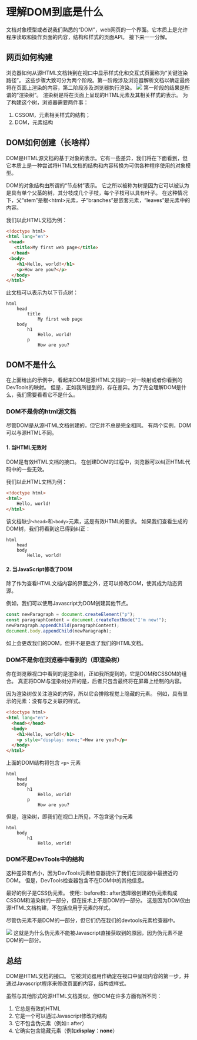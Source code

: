 # 理解DOM到底是什么

文档对象模型或者说我们熟悉的“DOM”，web网页的一个界面。它本质上是允许程序读取和操作页面的内容，结构和样式的页面API。 接下来一一分解。
## 网页如何构建

浏览器如何从源HTML文档转到在视口中显示样式化和交互式页面称为“关键渲染路径”。 这些步骤大致可分为两个阶段。第一阶段涉及浏览器解析文档以确定最终将在页面上渲染的内容，第二阶段涉及浏览器执行渲染。
![](https://user-gold-cdn.xitu.io/2018/12/1/167676388b002149?w=828&h=442&f=png&s=86053)
第一阶段的结果是所谓的“渲染树”。 渲染树是将在页面上呈现的HTML元素及其相关样式的表示。 为了构建这个树，浏览器需要两件事：
1. CSSOM，元素相关样式的结构；
2. DOM，元素结构

## DOM如何创建（长啥样）
DOM是HTML源文档的基于对象的表示。它有一些差异，我们将在下面看到，但它本质上是一种尝试将HTML文档的结构和内容转换为可供各种程序使用的对象模型。

DOM的对象结构由所谓的“节点树”表示。 它之所以被称为树是因为它可以被认为是具有单个父茎的树，其分枝成几个子枝，每个子枝可以具有叶子。 在这种情况下，父“stem”是根&lt;html&gt;元素，子“branches”是嵌套元素，“leaves”是元素中的内容。

我们以此HTML文档为例：

```html
<!doctype html>
<html lang="en">
 <head>
   <title>My first web page</title>
  </head>
 <body>
    <h1>Hello, world!</h1>
    <p>How are you?</p>
  </body>
</html>
```
此文档可以表示为以下节点树：

```flow
html
    head
        title
            My first web page
    body
        h1
            Hello, world!
        p
            How are you?
```
## DOM不是什么
在上面给出的示例中，看起来DOM是源HTML文档的一对一映射或者你看到的DevTools的映射。 但是，正如我所提到的，存在差异。为了完全理解DOM是什么，我们需要看看它不是什么。
### DOM不是你的html源文档
尽管DOM是从源HTML文档创建的，但它并不总是完全相同。 有两个实例，DOM可以与源HTML不同。
#### 1. 当HTML无效时
DOM是有效HTML文档的接口。 在创建DOM的过程中，浏览器可以纠正HTML代码中的一些无效。

我们以此HTML文档为例：

```html
<!doctype html>
<html>
    Hello, world!
</html>
```
该文档缺少`<head>`和`<body>`元素，这是有效HTML的要求。 如果我们查看生成的DOM树，我们将看到这已得到纠正：

```flow
html
    head
    body
        Hello, world!
```
#### 2. 当JavaScript修改了DOM
除了作为查看HTML文档内容的界面之外，还可以修改DOM，使其成为动态资源。

例如，我们可以使用Javascript为DOM创建其他节点。

```javascript
const newParagraph = document.createElement("p");
const paragraphContent = document.createTextNode("I'm new!");
newParagraph.appendChild(paragraphContent);
document.body.appendChild(newParagraph);
```
如上会更改我们的DOM，但并不是更改了我们的HTML文档。
### DOM不是你在浏览器中看到的（即渲染树）
你在浏览器视口中看到的是渲染树，正如我所提到的，它是DOM和CSSOM的组合。 真正将DOM与渲染树分开的是，后者只包含最终将在屏幕上绘制的内容。

因为渲染树仅关注渲染的内容，所以它会排除视觉上隐藏的元素。 例如，具有显示的元素：没有与之关联的样式。

```html
<!doctype html>
<html lang="en">
  <head></head>
  <body>
    <h1>Hello, world!</h1>
    <p style="display: none;">How are you?</p>
  </body>
</html>
```
上面的DOM结构将包含 `<p>` 元素

```flow
html
    head
    body
        h1
            Hello, world!
        p
            How are you?
```
但是，渲染树，即我们在视口上所见，不包含这个p元素

```flow
html
    body
        h1
            Hello, world!
```
### DOM不是DevTools中的结构
这种差异有点小，因为DevTools元素检查器提供了我们在浏览器中最接近的DOM。 但是，DevTools检查器包含不在DOM中的其他信息。

最好的例子是CSS伪元素。 使用:: before和:: after选择器创建的伪元素构成CSSOM和渲染树的一部分，但在技术上不是DOM的一部分。 这是因为DOM仅由源HTML文档构建，不包括应用于元素的样式。

尽管伪元素不是DOM的一部分，但它们仍在我们的devtools元素检查器中。

![](https://user-gold-cdn.xitu.io/2018/12/1/167678324a3de371?w=1522&h=976&f=png&s=111773)
这就是为什么伪元素不能被Javascript直接获取到的原因，因为伪元素不是DOM的一部分。
## 总结
DOM是HTML文档的接口。 它被浏览器用作确定在视口中呈现内容的第一步，并通过Javascript程序来修改页面的内容，结构或样式。

虽然与其他形式的源HTML文档类似，但DOM在许多方面有所不同：

1. 它总是有效的HTML
2. 它是一个可以通过Javascript修改的结构
3. 它不包含伪元素（例如:: after）
4. 它确实包含隐藏元素（例如**display：none**）